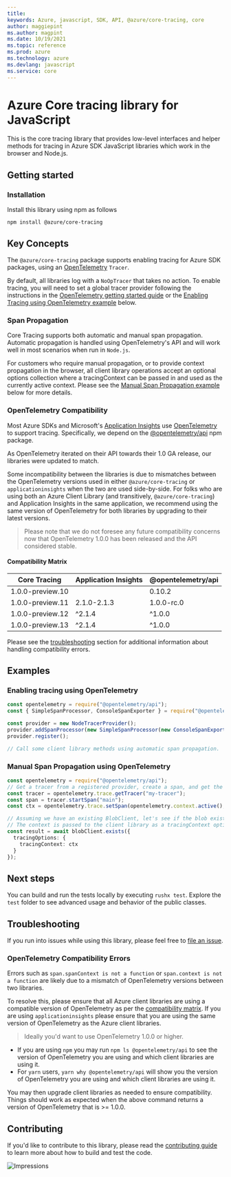 ```yaml
---
title: 
keywords: Azure, javascript, SDK, API, @azure/core-tracing, core
author: maggiepint
ms.author: magpint
ms.date: 10/19/2021
ms.topic: reference
ms.prod: azure
ms.technology: azure
ms.devlang: javascript
ms.service: core
---
```


# Azure Core tracing library for JavaScript

This is the core tracing library that provides low-level interfaces and helper methods for tracing in Azure SDK JavaScript libraries which work in the browser and Node.js.

## Getting started

### Installation

Install this library using npm as follows

```
npm install @azure/core-tracing
```

## Key Concepts

The `@azure/core-tracing` package supports enabling tracing for Azure SDK packages, using an [OpenTelemetry](https://opentelemetry.io/) `Tracer`.

By default, all libraries log with a `NoOpTracer` that takes no action. To enable tracing, you will need to set a global tracer provider following the instructions in the [OpenTelemetry getting started guide](https://opentelemetry.io/docs/js/getting_started/nodejs) or the [Enabling Tracing using OpenTelemetry example](#enabling-tracing-using-opentelemetry) below.

### Span Propagation

Core Tracing supports both automatic and manual span propagation. Automatic propagation is handled using OpenTelemetry's API and will work well in most scenarios when run in `Node.js`.

For customers who require manual propagation, or to provide context propagation in the browser, all client library operations accept an optional options collection where a tracingContext can be passed in and used as the currently active context. Please see the [Manual Span Propagation example](#manual-span-propagation-using-opentelemetry) below for more details.

### OpenTelemetry Compatibility

Most Azure SDKs and Microsoft's [Application Insights](https://www.npmjs.com/package/applicationinsights) use [OpenTelemetry](https://opentelemetry.io/) to support tracing. Specifically, we depend on the [@opentelemetry/api](https://www.npmjs.com/package/@opentelemetry/api) npm package.

As OpenTelemetry iterated on their API towards their 1.0 GA release, our libraries were updated to match.

Some incompatibility between the libraries is due to mismatches between the OpenTelemetry versions used in either `@azure/core-tracing` or `applicationinsights` when the two are used side-by-side. For folks who are using both an Azure Client Library (and transitively, `@azure/core-tracing`) and Application Insights in the same application, we recommend using the same version of OpenTelemetry for both libraries by upgrading to their latest versions.

> Please note that we do not foresee any future compatibility concerns now that OpenTelemetry 1.0.0 has been released and the API considered stable.

#### Compatibility Matrix

| Core Tracing     | Application Insights | @opentelemetry/api |
| ---------------- | -------------------- | ------------------ |
| 1.0.0-preview.10 |                      | 0.10.2             |
| 1.0.0-preview.11 | 2.1.0-2.1.3          | 1.0.0-rc.0         |
| 1.0.0-preview.12 | ^2.1.4               | ^1.0.0             |
| 1.0.0-preview.13 | ^2.1.4               | ^1.0.0             |

Please see the [troubleshooting](#troubleshooting) section for additional information about handling compatibility errors.

## Examples

### Enabling tracing using OpenTelemetry

```ts
const opentelemetry = require("@opentelemetry/api");
const { SimpleSpanProcessor, ConsoleSpanExporter } = require("@opentelemetry/tracing");

const provider = new NodeTracerProvider();
provider.addSpanProcessor(new SimpleSpanProcessor(new ConsoleSpanExporter()));
provider.register();

// Call some client library methods using automatic span propagation.
```

### Manual Span Propagation using OpenTelemetry

```ts
const opentelemetry = require("@opentelemetry/api");
// Get a tracer from a registered provider, create a span, and get the current context
const tracer = opentelemetry.trace.getTracer("my-tracer");
const span = tracer.startSpan("main");
const ctx = opentelemetry.trace.setSpan(opentelemetry.context.active(), span);

// Assuming we have an existing BlobClient, let's see if the blob exists.
// The context is passed to the client library as a tracingContext option and will be propagated downstream to any child spans.
const result = await blobClient.exists({
  tracingOptions: {
    tracingContext: ctx
  }
});
```

## Next steps

You can build and run the tests locally by executing `rushx test`. Explore the `test` folder to see advanced usage and behavior of the public classes.

## Troubleshooting

If you run into issues while using this library, please feel free to [file an issue](https://github.com/Azure/azure-sdk-for-js/issues/new).

### OpenTelemetry Compatibility Errors

Errors such as `span.spanContext is not a function` or `span.context is not a function` are likely due to a mismatch of OpenTelemetry versions between two libraries.

To resolve this, please ensure that all Azure client libraries are using a compatible version of OpenTelemetry as per the [compatibility matrix](#compatibility-matrix). If you are using `applicationinsights` please ensure that you are using the same version of OpenTelemetry as the Azure client libraries.

> Ideally you'd want to use OpenTelemetry 1.0.0 or higher.

- If you are using `npm` you may run `npm ls @opentelemetry/api` to see the version of OpenTelemetry you are using and which client libraries are using it.
- For `yarn` users, `yarn why @opentelemetry/api` will show you the version of OpenTelemetry you are using and which client libraries are using it.

You may then upgrade client libraries as needed to ensure compatibility. Things should work as expected when the above command returns a version of OpenTelemetry that is >= 1.0.0.

## Contributing

If you'd like to contribute to this library, please read the [contributing guide](https://github.com/Azure/azure-sdk-for-js/blob/main/CONTRIBUTING.md) to learn more about how to build and test the code.

![Impressions](https://azure-sdk-impressions.azurewebsites.net/api/impressions/azure-sdk-for-js%2Fsdk%2Fcore%2Fcore-tracing%2FREADME.png)

